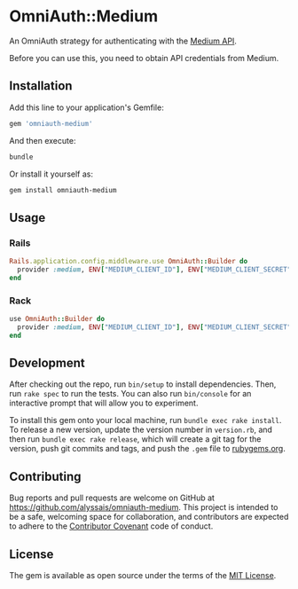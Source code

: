 # OmniAuth::Medium

An OmniAuth strategy for authenticating with the [Medium API](https://medium.com/developers/welcome-to-the-medium-api-3418f956552).

Before you can use this, you need to obtain API credentials from Medium.

## Installation

Add this line to your application's Gemfile:

```ruby
gem 'omniauth-medium'
```

And then execute:

```sh
bundle
```

Or install it yourself as:

```sh
gem install omniauth-medium
```

## Usage

### Rails

```ruby
Rails.application.config.middleware.use OmniAuth::Builder do
  provider :medium, ENV["MEDIUM_CLIENT_ID"], ENV["MEDIUM_CLIENT_SECRET"]
end
```

### Rack

```ruby
use OmniAuth::Builder do
  provider :medium, ENV["MEDIUM_CLIENT_ID"], ENV["MEDIUM_CLIENT_SECRET"]
end
```

## Development

After checking out the repo, run `bin/setup` to install dependencies. Then, run `rake spec` to run the tests. You can also run `bin/console` for an interactive prompt that will allow you to experiment.

To install this gem onto your local machine, run `bundle exec rake install`. To release a new version, update the version number in `version.rb`, and then run `bundle exec rake release`, which will create a git tag for the version, push git commits and tags, and push the `.gem` file to [rubygems.org](https://rubygems.org).

## Contributing

Bug reports and pull requests are welcome on GitHub at https://github.com/alyssais/omniauth-medium. This project is intended to be a safe, welcoming space for collaboration, and contributors are expected to adhere to the [Contributor Covenant](contributor-covenant.org) code of conduct.


## License

The gem is available as open source under the terms of the [MIT License](http://opensource.org/licenses/MIT).

